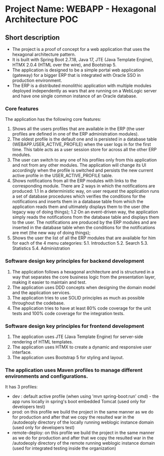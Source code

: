 # Project Name: WEBAPP - Hexagonal Architecture POC 

## Short description
- The project is a proof of concept for a web application that uses the hexagonal architecture pattern. 
- It is built with Spring Boot 2.7.18, Java 17, JTE (Java Template Engine), HTMX 2.0.4 (HTML over the wire), and Bootstrap 5.
- The application is designed to be a simple portal web application (gateway) for a bigger ERP that is integrated with Oracle SSO in production environment.
- The ERP is a distributed monolithic application with multiple modules deployed independently as wars that are running on a WebLogic server and have one single common instance of an Oracle database.

### Core features
The application has the following core features:
1. Shows all the users profiles that are available in the ERP (the user profiles are defined in one of the ERP administration modules). 
2. The oldest profile is the default one and is persisted in a database table (WEBAPP.USER_ACTIVE_PROFILE) when the user logs in for the first time. This table acts as a user session store for across all the other ERP modules.
3. The user can switch to any one of his profiles only from this application and not from any other modules. The application will change its UI accordingly when the profile is switched and persists the new current active profile in the USER_ACTIVE_PROFILE table. 
4. Shows notifications from all the ERP modules with links to the corresponding module. There are 2 ways in which the notifications are produced: 
      1.1 In a deterministic way, on user request the application runs a set of database procedures which verifies the conditions for the notifications and inserts them in a database table from which the application reads them and ultimately displays them to the user (the legacy way of doing things);
      1.2 On an event-driven way, the application simply reads the notifications from the database table and displays them to the user. The notifications are produced by the ERP modules and are inserted in the database table when the conditions for the notifications are met (the new way of doing things);
5. Shows the user the list of all the ERP modules that are available for him for each of the 4 menu categories: 
      5.1. Introduction
      5.2. Search
      5.3. Statistics
      5.4. Administration

### Software design key principles for backend development
1. The application follows a hexagonal architecture and is structured in a way that separates the core business logic from the presentation layer, making it easier to maintain and test.
2. The application uses DDD concepts when designing the domain model and the application services.
3. The application tries to use SOLID principles as much as possible throughout the codebase.
4. The application tries to have at least 80% code coverage for the unit tests and 100% code coverage for the integration tests.

### Software design key principles for frontend development
1. The application uses JTE (Java Template Engine) for server-side rendering of HTML templates.
2. The application uses HTMX to create a dynamic and responsive user interface.
3. The application uses Bootstrap 5 for styling and layout.


### The application uses Maven profiles to manage different environments and configurations.
It has 3 profiles: 
- dev : default active profile (when using 'mvn spring-boot:run' cmd) - the app runs locally in spring's boot embedded Tomcat (used only for developers test)
- prod: on this profile we build the project in the same manner as we do for production and after that we copy the resulted war in the /autodeoply directory of the locally running weblogic instance domain (used only for developers test)
- remote-deploy: on this profile we build the project in the same manner as we do for production and after that we copy the resulted war in the /autodeoply directory of the remote running weblogic instance domain (used for integrated testing inside the organization)
